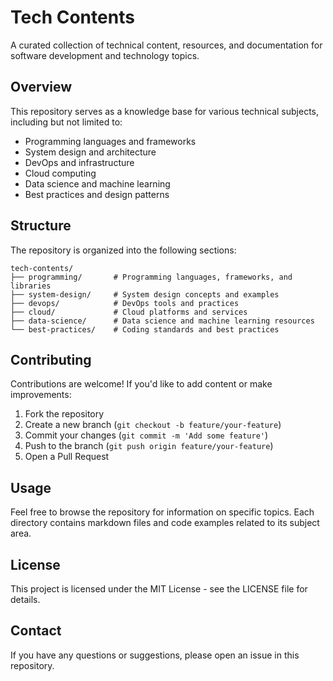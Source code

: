 # Tech Contents

A curated collection of technical content, resources, and documentation for software development and technology topics.

## Overview

This repository serves as a knowledge base for various technical subjects, including but not limited to:

- Programming languages and frameworks
- System design and architecture
- DevOps and infrastructure
- Cloud computing
- Data science and machine learning
- Best practices and design patterns

## Structure

The repository is organized into the following sections:

```
tech-contents/
├── programming/       # Programming languages, frameworks, and libraries
├── system-design/     # System design concepts and examples
├── devops/            # DevOps tools and practices
├── cloud/             # Cloud platforms and services
├── data-science/      # Data science and machine learning resources
└── best-practices/    # Coding standards and best practices
```

## Contributing

Contributions are welcome! If you'd like to add content or make improvements:

1. Fork the repository
2. Create a new branch (`git checkout -b feature/your-feature`)
3. Commit your changes (`git commit -m 'Add some feature'`)
4. Push to the branch (`git push origin feature/your-feature`)
5. Open a Pull Request

## Usage

Feel free to browse the repository for information on specific topics. Each directory contains markdown files and code examples related to its subject area.

## License

This project is licensed under the MIT License - see the LICENSE file for details.

## Contact

If you have any questions or suggestions, please open an issue in this repository.